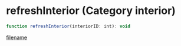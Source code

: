 # refreshInterior (Category interior)

```js
function refreshInterior(interiorID: int): void
```

[filename](refreshInterior_m.md ':include')